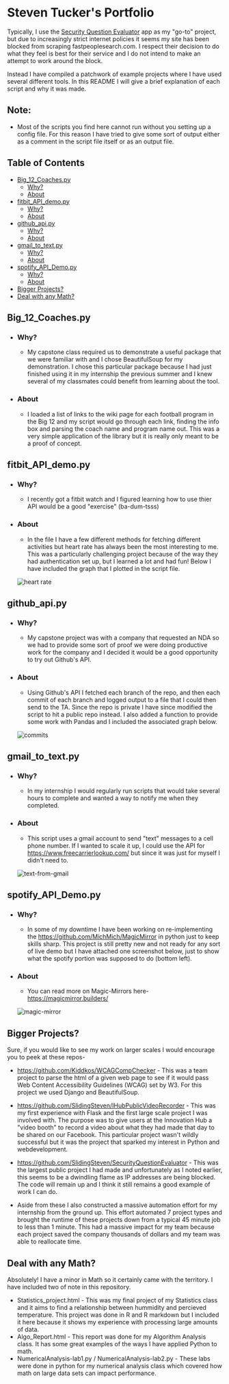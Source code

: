 # Steven Tucker's Portfolio

Typically, I use the [Security Question Evaluator](https://github.com/SlidingSteven/SecurityQuestionEvaluator) app as my "go-to" project, but due to increasingly strict internet policies it seems my site has been blocked from scraping fastpeoplesearch.com.  I respect their decision to do what they feel is best for their service and I do not intend to make an attempt to work around the block.

Instead I have compiled a patchwork of example projects where I have used several different tools.  In this README I will give a brief explanation of each script and why it was made.

## Note: 
  + Most of the scripts you find here cannot run without you setting up a config file.  For this reason I have tried to give some sort of output either as a comment in the script file itself or as an output file.

## Table of Contents
* [Big_12_Coaches.py](#big_12_coaches.py)
  + [Why?](#why-)
  + [About](#about)
* [fitbit_API_demo.py](#fitbit_api_demo.py)
  + [Why?](#why-1)
  + [About](#about-1)
* [github_api.py](#github_api.py)
  + [Why?](#why-2)
  + [About](#about-2)
* [gmail_to_text.py](#gmail_to_text.py)
  + [Why?](#why-3)
  + [About](#about-3)
* [spotify_API_Demo.py](#spotify_api_demopy)
  + [Why?](#why-4)
  + [About](#about-4)
* [Bigger Projects?](#bigger-projects-)
* [Deal with any Math?](#deal-with-any-math-)


## Big_12_Coaches.py

* ### Why?
  + My capstone class required us to demonstrate a useful package that we were familiar with and I chose BeautifulSoup for my demonstration.  I chose this particular package because I had just finished using it in my internship the previous summer and I knew several of my classmates could benefit from learning about the tool.

* ### About 
  + I loaded a list of links to the wiki page for each football program in the Big 12 and my script would go through each link, finding the info box and parsing the coach name and program name out.  This was a very simple application of the library but it is really only meant to be a proof of concept.

## fitbit_API_demo.py

* ### Why?
  + I recently got a fitbit watch and I figured learning how to use thier API would be a good "exercise" (ba-dum-tsss)

* ### About
  + In the file I have a few different methods for fetching different activities but heart rate has always been the most interesting to me.  This was a particularly challenging project because of the way they had authentication set up, but I learned a lot and had fun!  Below I have included the graph that I plotted in the script file.

&nbsp;&nbsp;&nbsp;&nbsp;&nbsp;&nbsp;![heart rate](repo_pics/fitbit_api_demo.png)

## github_api.py

* ### Why?
  + My capstone project was with a company that requested an NDA so we had to provide some sort of proof we were doing productive work for the company and I decided it would be a good opportunity to try out Github's API.  

* ### About
  + Using Github's API I fetched each branch of the repo, and then each commit of each branch and logged output to a file that I could then send to the TA.  Since the repo is private I have since modified the script to hit a public repo instead.  I also added a function to provide some work with Pandas and I included the associated graph below.

&nbsp;&nbsp;&nbsp;&nbsp;&nbsp;&nbsp;![commits](repo_pics/github_api.png)


## gmail_to_text.py

* ### Why?
  + In my internship I would regularly run scripts that would take several hours to complete and wanted a way to notify me when they completed.

* ### About 
  + This script uses a gmail account to send "text" messages to a cell phone number.  If I wanted to scale it up, I could use the API for https://www.freecarrierlookup.com/ but since it was just for myself I didn't need to.

&nbsp;&nbsp;&nbsp;&nbsp;&nbsp;&nbsp;![text-from-gmail](repo_pics/gmail_to_text.png)

## spotify_API_Demo.py
* ### Why? 
  + In some of my downtime I have been working on re-implementing the https://github.com/MichMich/MagicMirror in python just to keep skills sharp.  This project is still pretty new and not ready for any sort of live demo but I have attached one screenshot below, just to show what the spotify portion was supposed to do (bottom left).

* ### About 
  + You can read more on Magic-Mirrors here- https://magicmirror.builders/  

&nbsp;&nbsp;&nbsp;&nbsp;&nbsp;&nbsp;![magic-mirror](repo_pics/spotify_demo.PNG)


## Bigger Projects?

Sure, if you would like to see my work on larger scales I would encourage you to peek at these repos-    
* https://github.com/Kiddkos/WCAGCompChecker - This was a team project to parse the html of a given web page to see if it would pass Web Content Accessibility Guidelines (WCAG) set by W3.  For this project we used Django and BeautifulSoup.

* https://github.com/SlidingSteven/IHubPublicVideoRecorder - This was my first experience with Flask and the first large scale project I was involved with.  The purpose was to give users at the Innovation Hub a "video booth" to record a video about what they had made that day to be shared on our Facebook.  This particular project wasn't wildly successful but it was the project that sparked my interest in Python and webdevelopment.

* https://github.com/SlidingSteven/SecurityQuestionEvaluator - This was the largest public project I had made and unfortunately as I noted earlier, this seems to be a dwindling flame as IP addresses are being blocked.  The code will remain up and I think it still remains a good example of work I can do.

* Aside from these I also constructed a massive automation effort for my internship from the ground up.  This effort automated 7 project types and brought the runtime of these projects down from a typical 45 minute job to less than 1 minute.  This had a massive impact for my team because each project saved the company thousands of dollars and my team was able to reallocate time.

## Deal with any Math?
Absolutely!  I have a minor in Math so it certainly came with the territory.  I have included two of note in this repository.  
* Statistics_project.html - This was my final project of my Statistics class and it aims to find a relationship between hummidity and percieved temperature.  This project was done in R and R markdown but I included it here because it shows my experience with processing large amounts of data.
* Algo_Report.html - This report was done for my Algorithm Analysis class.   It has some great examples of the ways I have applied Python to math.
* NumericalAnalysis-lab1.py / NumericalAnalysis-lab2.py - These labs were done in python for my numerical analysis class which covered how math on large data sets can impact performance.